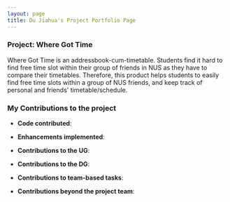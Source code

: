 ```yaml
---
layout: page
title: Du Jiahua's Project Portfolio Page
---
```

### Project: Where Got Time

Where Got Time is an addressbook-cum-timetable. Students find it hard to find free time slot within their group of friends in NUS as they have to compare their timetables. 
Therefore, this product helps students to easily find free time slots within a group of NUS friends, and keep track of personal and friends' timetable/schedule.

### My Contributions to the project

* **Code contributed**:

* **Enhancements implemented**:

* **Contributions to the UG**:

* **Contributions to the DG**:

* **Contributions to team-based tasks**:

* **Contributions beyond the project team**:
